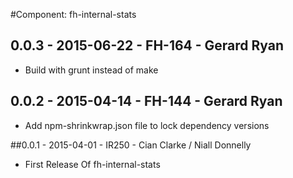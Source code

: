 #Component: fh-internal-stats

## 0.0.3 - 2015-06-22 - FH-164 - Gerard Ryan
* Build with grunt instead of make

## 0.0.2 - 2015-04-14 - FH-144 - Gerard Ryan
* Add npm-shrinkwrap.json file to lock dependency versions

##0.0.1 - 2015-04-01 - IR250 - Cian Clarke / Niall Donnelly

- First Release Of fh-internal-stats
